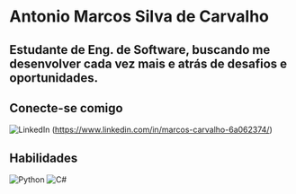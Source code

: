 # Antonio Marcos Silva de Carvalho
## Estudante de Eng. de Software, buscando me desenvolver cada vez mais e atrás de desafios e oportunidades.

## Conecte-se comigo
![LinkedIn](https://img.shields.io/badge/LinkedIn-0077B5?style=for-the-badge&logo=linkedin&logoColor=white) (https://www.linkedin.com/in/marcos-carvalho-6a062374/)


## Habilidades
![Python](https://img.shields.io/badge/python-3670A0?style=for-the-badge&logo=python&logoColor=ffdd54)
![C#](https://img.shields.io/badge/C%23-239120?style=for-the-badge&logo=c-sharp&logoColor=white)

